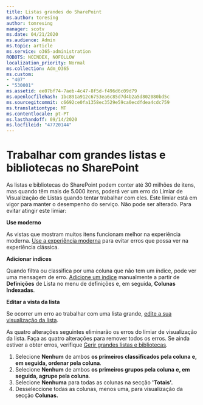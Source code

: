 ```yaml
---
title: Listas grandes do SharePoint
ms.author: toresing
author: tomresing
manager: scotv
ms.date: 04/21/2020
ms.audience: Admin
ms.topic: article
ms.service: o365-administration
ROBOTS: NOINDEX, NOFOLLOW
localization_priority: Normal
ms.collection: Adm_O365
ms.custom:
- "407"
- "530001"
ms.assetid: ee07bf74-7aeb-4c47-8f5d-f496d6c09d79
ms.openlocfilehash: 1bc891a912c6753ea6c85d7d4b2a5d802080bd5c
ms.sourcegitcommit: c6692ce0fa1358ec3529e59ca0ecdfdea4cdc759
ms.translationtype: MT
ms.contentlocale: pt-PT
ms.lasthandoff: 09/14/2020
ms.locfileid: "47720144"
---
```

# <a name="work-with-large-lists-and-libraries-in-sharepoint"></a>Trabalhar com grandes listas e bibliotecas no SharePoint

As listas e bibliotecas do SharePoint podem conter até 30 milhões de itens, mas quando têm mais de 5.000 itens, poderá ver um erro do Limiar de Visualização de Listas quando tentar trabalhar com eles. Este limiar está em vigor para manter o desempenho do serviço. Não pode ser alterado. Para evitar atingir este limiar:

**Use moderno**

As vistas que mostram muitos itens funcionam melhor na experiência moderna. [Use a experiência moderna](https://support.office.com/article/66dac24b-4177-4775-bf50-3d267318caa9) para evitar erros que possa ver na experiência clássica.

**Adicionar índices**

Quando filtra ou classifica por uma coluna que não tem um índice, pode ver uma mensagem de erro. [Adicione um índice](https://support.office.com/article/f3f00554-b7dc-44d1-a2ed-d477eac463b0) manualmente a partir de **Definições** de Lista no menu de definições e, em seguida, **Colunas Indexadas**.

**Editar a vista da lista**

Se ocorrer um erro ao trabalhar com uma lista grande, [edite a sua visualização da lista](https://support.office.com/article/15916903-e79a-423f-b4e2-02d37e1ff372).

As quatro alterações seguintes eliminarão os erros do limiar de visualização da lista. Faça as quatro alterações para remover todos os erros. Se ainda estiver a obter erros, verifique [Gerir grandes listas e bibliotecas](https://support.office.com/article/B8588DAE-9387-48C2-9248-C24122F07C59).

1. Selecione **Nenhum** de ambos **os primeiros classificados pela coluna** **e, em seguida, ordenar pela coluna**.
2. Selecione **Nenhum** de ambos **os primeiros grupos pela coluna** **e, em seguida, agrupe pela coluna**.
3. Selecione **Nenhuma** para todas as colunas na secção **'Totais'.**
4. Desseleccione todas as colunas, menos uma, para visualização da secção **Colunas.**

